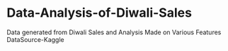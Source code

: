 # Data-Analysis-of-Diwali-Sales
Data generated from Diwali Sales and Analysis Made on Various Features 
DataSource-Kaggle
